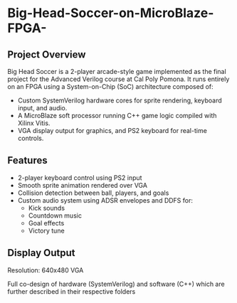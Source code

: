 # Big-Head-Soccer-on-MicroBlaze-FPGA-

## Project Overview
Big Head Soccer is a 2-player arcade-style game implemented as the final project for the Advanced Verilog course at Cal Poly Pomona. It runs entirely on an FPGA using a System-on-Chip (SoC) architecture composed of:
- Custom SystemVerilog hardware cores for sprite rendering, keyboard input, and audio.
- A MicroBlaze soft processor running C++ game logic compiled with Xilinx Vitis.
- VGA display output for graphics, and PS2 keyboard for real-time controls.

## Features
- 2-player keyboard control using PS2 input
- Smooth sprite animation rendered over VGA
- Collision detection between ball, players, and goals
- Custom audio system using ADSR envelopes and DDFS for:
  - Kick sounds
  - Countdown music
  - Goal effects
  - Victory tune

## Display Output
Resolution: 640x480 VGA

Full co-design of hardware (SystemVerilog) and software (C++) which are further described in their respective folders

